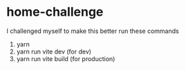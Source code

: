 # home-challenge
I challenged myself to make this better
run these commands
1. yarn
2. yarn run vite dev (for dev)
3. yarn run vite build (for production)
